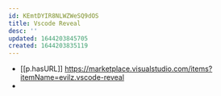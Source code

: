 ```yaml
---
id: KEmtDYIR8NLWZWeSQ9dOS
title: Vscode Reveal
desc: ''
updated: 1644203845705
created: 1644203835119
---
```


- [[p.hasURL]] https://marketplace.visualstudio.com/items?itemName=evilz.vscode-reveal
- 
